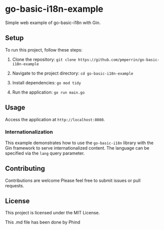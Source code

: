 # go-basic-i18n-example

Simple web example of go-basic-i18n with Gin.

## Setup

To run this project, follow these steps:

1. Clone the repository:
`git clone https://github.com/pmperrin/go-basic-i18n-example`

2. Navigate to the project directory:
    `cd go-basic-i18n-example`

3. Install dependencies:
`go mod tidy`

4. Run the application:
`go run main.go`


## Usage

Access the application at `http://localhost:8080`.

### Internationalization

This example demonstrates how to use the `go-basic-i18n` library with the Gin framework to serve internationalized content. The language can be specified via the `lang` query parameter.

## Contributing

Contributions are welcome Please feel free to submit issues or pull requests.

## License

This project is licensed under the MIT License.

This .md file has been done by Phind